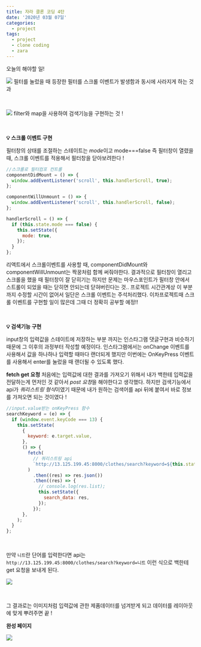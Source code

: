 ```yaml
---
title: 자라 클론 코딩 4탄
date: '2020년 03월 07일'
categories:
  - project
tags:
  - project
  - clone coding
  - zara
---
```


오늘의 해야할 일!

![](https://images.velog.io/images/ppl8709/post/f08cb0a7-b20e-4940-9b05-761b09550f05/image.png)
필터를 눌렀을 때 등장한 필터를 스크롤 이벤트가 발생함과 동시에 사라지게 하는 것과

</br>

![](https://images.velog.io/images/ppl8709/post/b9569437-eeac-4d14-ae6e-e33be72f2ef7/image.png)
filter와 map을 사용하여 검색기능을 구현하는 것 !

</br>

**💡 스크롤 이벤트 구현**

필터창의 상태를 조절하는 스테이트는 *mode*이고 mode===false 즉 필터창이 열렸을 때, 스크롤 이벤트를 적용해서 필터창을 닫아보려한다 !

```js
//스크롤로 필터컴포 컨트롤
componentDidMount = () => {
  window.addEventListener('scroll', this.handlerScroll, true);
};

componentWillUnmount = () => {
  window.addEventListener('scroll', this.handlerScroll, false);
};

handlerScroll = () => {
  if (this.state.mode === false) {
    this.setState({
      mode: true,
    });
  }
};
```

리액트에서 스크롤이벤트를 사용할 때, componentDidMount와 componentWillUnmount는 짝꿍처럼 함께 써줘야한다. 결과적으로 필터창이 열리고 스크롤을 했을 때 필터창이 잘 닫히기는 하지만 문제는 마우스포인트가 필터창 안에서 스트롤이 되었을 때는 닫히면 안되는데 닫혀버린다는 것..
프로젝트 시간관계상 이 부분까지 수정할 시간이 없어서 일단은 스크롤 이벤트는 주석처리했다. 이차프로젝트때 스크롤 이벤트를 구현할 일이 많은데 그때 더 정확히 공부할 예정!!

</br>

**💡 검색기능 구현**

input창의 입력값을 스테이트에 저장하는 부분 까지는 인스타그램 댓글구현과 비슷하기 때문에 그 이후의 과정부터 작성할 예정이다. 인스타그램에서는 onChange 이벤트를 사용해서 값을 하나하나 입력할 때마다 랜더되게 했지만 이번에는 OnKeyPress 이벤트를 사용해서 enter를 눌렀을 때 랜더될 수 있도록 했다.

**fetch get 요청**
처음에는 입력값에 대한 결과를 가져오기 위해서 내가 백한테 입력값을 전달하는게 먼저인 것 같아서 *post 요청*을 해야한다고 생각했다. 하지만 검색기능에서 api가 *쿼리스트링 형식*이였기 때문에 내가 원하는 검색어를 api 뒤에 붙여서 바로 정보를 가져오면 되는 것이였다 !

```js
//input.value받는 onKeyPress 함수
searchKeyword = (e) => {
  if (window.event.keyCode === 13) {
    this.setState(
      {
        keyword: e.target.value,
      },
      () => {
        fetch(
          // 쿼리스트링 api
          `http://13.125.199.45:8000/clothes/search?keyword=${this.state.keyword}`,
        )
          .then((res) => res.json())
          .then((res) => {
            // console.log(res.list);
            this.setState({
              search_data: res,
            });
          });
      },
    );
  }
};
```

</br>

만약 `니트`란 단어를 입력한다면 api는 `http://13.125.199.45:8000/clothes/search?keyword=니트` 이런 식으로 백한테 get 요청을 보내게 된다.
</br>

![](https://images.velog.io/images/ppl8709/post/e097a996-22dc-4343-b8f3-2b968cdeaef4/image.png)

</br>

그 결과로는 이미지처럼 입력값에 관한 제품데이터를 넘겨받게 되고 데이터를 레이아웃에 맞게 뿌려주면 끝 !

**완성 페이지**

![](https://images.velog.io/images/ppl8709/post/d42c8008-3133-4922-8c22-4324219cea23/image.png)
